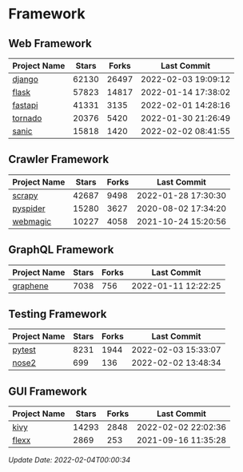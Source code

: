 # Framework

## Web Framework
| Project Name | Stars | Forks | Last Commit |
| ------------ | ----- | ----- | ----------- |
| [django](https://github.com/django/django) | 62130 | 26497 | 2022-02-03 19:09:12 |
| [flask](https://github.com/pallets/flask) | 57823 | 14817 | 2022-01-14 17:38:02 |
| [fastapi](https://github.com/tiangolo/fastapi) | 41331 | 3135 | 2022-02-01 14:28:16 |
| [tornado](https://github.com/tornadoweb/tornado) | 20376 | 5420 | 2022-01-30 21:26:49 |
| [sanic](https://github.com/sanic-org/sanic) | 15818 | 1420 | 2022-02-02 08:41:55 |

## Crawler Framework
| Project Name | Stars | Forks | Last Commit |
| ------------ | ----- | ----- | ----------- |
| [scrapy](https://github.com/scrapy/scrapy) | 42687 | 9498 | 2022-01-28 17:30:30 |
| [pyspider](https://github.com/binux/pyspider) | 15280 | 3627 | 2020-08-02 17:34:20 |
| [webmagic](https://github.com/code4craft/webmagic) | 10227 | 4058 | 2021-10-24 15:20:56 |

## GraphQL Framework
| Project Name | Stars | Forks | Last Commit |
| ------------ | ----- | ----- | ----------- |
| [graphene](https://github.com/graphql-python/graphene) | 7038 | 756 | 2022-01-11 12:22:25 |

## Testing Framework
| Project Name | Stars | Forks | Last Commit |
| ------------ | ----- | ----- | ----------- |
| [pytest](https://github.com/pytest-dev/pytest) | 8231 | 1944 | 2022-02-03 15:33:07 |
| [nose2](https://github.com/nose-devs/nose2) | 699 | 136 | 2022-02-02 13:48:34 |

## GUI Framework
| Project Name | Stars | Forks | Last Commit |
| ------------ | ----- | ----- | ----------- |
| [kivy](https://github.com/kivy/kivy) | 14293 | 2848 | 2022-02-02 22:02:36 |
| [flexx](https://github.com/flexxui/flexx) | 2869 | 253 | 2021-09-16 11:35:28 |

*Update Date: 2022-02-04T00:00:34*